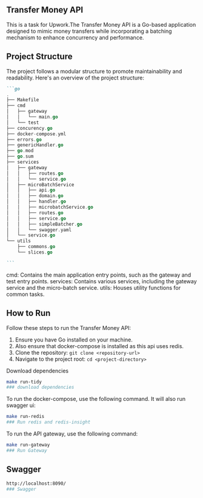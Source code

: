## Transfer Money API

This is a task for Upwork.The Transfer Money API is a Go-based application designed to mimic money transfers while incorporating a batching mechanism to enhance concurrency and performance.

## Project Structure

The project follows a modular structure to promote maintainability and readability. Here's an overview of the project structure:

````markdown
```go
.
├── Makefile
├── cmd
│   ├── gateway
│   │   └── main.go
│   └── test
├── concurency.go
├── docker-compose.yml
├── errors.go
├── genericHandler.go
├── go.mod
├── go.sum
├── services
│   ├── gateway
│   │   ├── routes.go
│   │   └── service.go
│   ├── microBatchService
│   │   ├── api.go
│   │   ├── domain.go
│   │   ├── handler.go
│   │   ├── microbatchService.go
│   │   ├── routes.go
│   │   ├── service.go
│   │   ├── simpleBatcher.go
│   │   └── swagger.yaml
│   └── service.go
└── utils
    ├── commons.go
    └── slices.go

```
````

cmd: Contains the main application entry points, such as the gateway and test entry points.
services: Contains various services, including the gateway service and the micro-batch service.
utils: Houses utility functions for common tasks.

## How to Run

Follow these steps to run the Transfer Money API:

1. Ensure you have Go installed on your machine.
2. Also ensure that docker-compose is installed as this api uses redis.
3. Clone the repository: `git clone <repository-url>`
4. Navigate to the project root: `cd <project-directory>`

Download dependencies

```bash
make run-tidy
### download dependencies
```

To run the docker-compose, use the following command. It will also run swagger ui:

```bash
make run-redis
### Run redis and redis-insight
```

To run the API gateway, use the following command:

```bash
make run-gateway
### Run Gateway

```

## Swagger

```bash
http://localhost:8090/
### Swagger

```
